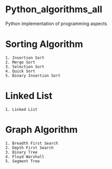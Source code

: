 # Python_algorithms_all
Python implementation of programming aspects

# Sorting Algorithm
    1. Insertion Sort
    2. Merge Sort
    3. Selection Sort
    4. Quick Sort
    5. Binary Insertion Sort
  
# Linked List
    1. Linked List
    
# Graph Algorithm
    1. Breadth First Search
    2. Depth First Search
    3. Binary Tree
    4. Floyd Warshall
    5. Segment Tree